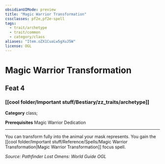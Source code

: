 ```yaml
---
obsidianUIMode: preview
title: "Magic Warrior Transformation"
cssclasses: pf2e,pf2e-spell
tags:
  - trait/archetype
  - trait/common
  - category/class
aliases: "Item.oZX1CuaLw5gXuJ5W"
license: OGL
---
```

# Magic Warrior Transformation
## Feat 4
### [[cool folder/Important stuff/Bestiary/zz_traits/archetype]]

**Category** class; 



**Prerequisites** Magic Warrior Dedication
* * *
You can transform fully into the animal your mask represents. You gain the [[cool folder/Important stuff/Reference/Spells/Magic Warrior Transformation|Magic Warrior Transformation]] focus spell.

*Source: Pathfinder Lost Omens: World Guide*
*OGL*